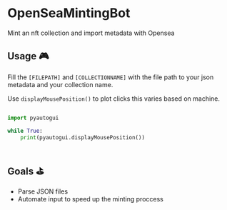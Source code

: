 # OpenSeaMintingBot
Mint an nft collection and import metadata with Opensea

## Usage 🎮

Fill the `[FILEPATH]` and `[COLLECTIONNAME]` with the file path to your json metadata and your collection name.

Use `displayMousePosition()` to plot clicks this varies based on machine.


```python

import pyautogui

while True:
    print(pyautogui.displayMousePosition())
    
```


## Goals ⛳

- Parse JSON files
- Automate input to speed up the minting proccess
